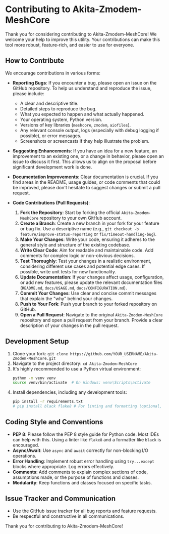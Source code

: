 # Contributing to Akita-Zmodem-MeshCore

Thank you for considering contributing to Akita-Zmodem-MeshCore! We welcome your help to improve this utility. Your contributions can make this tool more robust, feature-rich, and easier to use for everyone.

## How to Contribute

We encourage contributions in various forms:

* **Reporting Bugs**: If you encounter a bug, please open an issue on the GitHub repository. To help us understand and reproduce the issue, please include:
    * A clear and descriptive title.
    * Detailed steps to reproduce the bug.
    * What you expected to happen and what actually happened.
    * Your operating system, Python version.
    * Versions of key libraries (`meshcore`, `zmodem`, `aiofiles`).
    * Any relevant console output, logs (especially with debug logging if possible), or error messages.
    * Screenshots or screencasts if they help illustrate the problem.

* **Suggesting Enhancements**: If you have an idea for a new feature, an improvement to an existing one, or a change in behavior, please open an issue to discuss it first. This allows us to align on the proposal before significant development work is done.

* **Documentation Improvements**: Clear documentation is crucial. If you find areas in the README, usage guides, or code comments that could be improved, please don't hesitate to suggest changes or submit a pull request.

* **Code Contributions (Pull Requests)**:
    1.  **Fork the Repository**: Start by forking the official `Akita-Zmodem-MeshCore` repository to your own GitHub account.
    2.  **Create a Branch**: Create a new branch in your fork for your feature or bug fix. Use a descriptive name (e.g., `git checkout -b feature/improve-status-reporting` or `fix/timeout-handling-bug`).
    3.  **Make Your Changes**: Write your code, ensuring it adheres to the general style and structure of the existing codebase.
    4.  **Write Clear Code**: Aim for readable and maintainable code. Add comments for complex logic or non-obvious decisions.
    5.  **Test Thoroughly**: Test your changes in a realistic environment, considering different use cases and potential edge cases. If possible, write unit tests for new functionality.
    6.  **Update Documentation**: If your changes affect usage, configuration, or add new features, please update the relevant documentation files (`README.md`, `docs/USAGE.md`, `docs/CONFIGURATION.md`).
    7.  **Commit Your Changes**: Use clear and concise commit messages that explain the "why" behind your changes.
    8.  **Push to Your Fork**: Push your branch to your forked repository on GitHub.
    9.  **Open a Pull Request**: Navigate to the original `Akita-Zmodem-MeshCore` repository and open a pull request from your branch. Provide a clear description of your changes in the pull request.

## Development Setup

1.  Clone your fork: `git clone https://github.com/YOUR_USERNAME/Akita-Zmodem-MeshCore.git`
2.  Navigate to the project directory: `cd Akita-Zmodem-MeshCore`
3.  It's highly recommended to use a Python virtual environment:
    ```bash
    python -m venv venv
    source venv/bin/activate  # On Windows: venv\Scripts\activate
    ```
4.  Install dependencies, including any development tools:
    ```bash
    pip install -r requirements.txt
    # pip install black flake8 # For linting and formatting (optional, but good practice)
    ```

## Coding Style and Conventions

* **PEP 8**: Please follow the PEP 8 style guide for Python code. Most IDEs can help with this. Using a linter like `flake8` and a formatter like `black` is encouraged.
* **Async/Await**: Use `async` and `await` correctly for non-blocking I/O operations.
* **Error Handling**: Implement robust error handling using `try...except` blocks where appropriate. Log errors effectively.
* **Comments**: Add comments to explain complex sections of code, assumptions made, or the purpose of functions and classes.
* **Modularity**: Keep functions and classes focused on specific tasks.

## Issue Tracker and Communication

* Use the GitHub issue tracker for all bug reports and feature requests.
* Be respectful and constructive in all communications.

Thank you for contributing to Akita-Zmodem-MeshCore!
